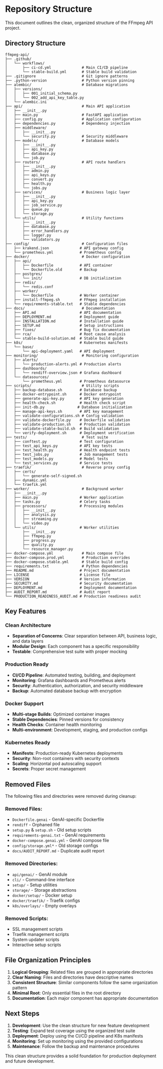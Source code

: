 # Repository Structure

This document outlines the clean, organized structure of the FFmpeg API project.

## Directory Structure


```
ffmpeg-api/
├── .github/
│   └── workflows/
│       ├── ci-cd.yml              # Main CI/CD pipeline
│       └── stable-build.yml       # Stable build validation
├── .gitignore                     # Git ignore patterns
├── .python-version                # Python version pinning
├── alembic/                       # Database migrations
│   ├── versions/
│   │   ├── 001_initial_schema.py
│   │   └── 002_add_api_key_table.py
│   └── alembic.ini
├── api/                           # Main API application
│   ├── __init__.py
│   ├── main.py                    # FastAPI application
│   ├── config.py                  # Application configuration
│   ├── dependencies.py            # Dependency injection
│   ├── middleware/
│   │   ├── __init__.py
│   │   └── security.py            # Security middleware
│   ├── models/                    # Database models
│   │   ├── __init__.py
│   │   ├── api_key.py
│   │   ├── database.py
│   │   └── job.py
│   ├── routers/                   # API route handlers
│   │   ├── __init__.py
│   │   ├── admin.py
│   │   ├── api_keys.py
│   │   ├── convert.py
│   │   ├── health.py
│   │   └── jobs.py
│   ├── services/                  # Business logic layer
│   │   ├── __init__.py
│   │   ├── api_key.py
│   │   ├── job_service.py
│   │   ├── queue.py
│   │   └── storage.py
│   └── utils/                     # Utility functions
│       ├── __init__.py
│       ├── database.py
│       ├── error_handlers.py
│       ├── logger.py
│       └── validators.py
├── config/                        # Configuration files
│   ├── krakend.json              # API gateway config
│   └── prometheus.yml            # Prometheus config
├── docker/                        # Docker configuration
│   ├── api/
│   │   ├── Dockerfile            # API container
│   │   └── Dockerfile.old        # Backup
│   ├── postgres/
│   │   └── init/                 # DB initialization
│   ├── redis/
│   │   └── redis.conf
│   ├── worker/
│   │   └── Dockerfile            # Worker container
│   ├── install-ffmpeg.sh         # FFmpeg installation
│   └── requirements-stable.txt   # Stable dependencies
├── docs/                          # Documentation
│   ├── API.md                    # API documentation
│   ├── DEPLOYMENT.md             # Deployment guide
│   ├── INSTALLATION.md           # Installation guide
│   ├── SETUP.md                  # Setup instructions
│   ├── fixes/                    # Bug fix documentation
│   ├── rca/                      # Root cause analysis
│   └── stable-build-solution.md  # Stable build guide
├── k8s/                          # Kubernetes manifests
│   └── base/
│       └── api-deployment.yaml   # API deployment
├── monitoring/                    # Monitoring configuration
│   ├── alerts/
│   │   └── production-alerts.yml # Production alerts
│   ├── dashboards/
│   │   └── rendiff-overview.json # Grafana dashboard
│   └── datasources/
│       └── prometheus.yml        # Prometheus datasource
├── scripts/                       # Utility scripts
│   ├── backup-database.sh        # Database backup
│   ├── docker-entrypoint.sh      # Docker entrypoint
│   ├── generate-api-key.py       # API key generation
│   ├── health-check.sh           # Health check script
│   ├── init-db.py               # Database initialization
│   ├── manage-api-keys.sh        # API key management
│   ├── validate-configurations.sh # Config validation
│   ├── validate-dockerfile.py    # Dockerfile validation
│   ├── validate-production.sh    # Production validation
│   ├── validate-stable-build.sh  # Build validation
│   └── verify-deployment.sh      # Deployment verification
├── tests/                         # Test suite
│   ├── conftest.py               # Test configuration
│   ├── test_api_keys.py          # API key tests
│   ├── test_health.py            # Health endpoint tests
│   ├── test_jobs.py              # Job management tests
│   ├── test_models.py            # Model tests
│   └── test_services.py          # Service tests
├── traefik/                       # Reverse proxy config
│   ├── certs/
│   │   └── generate-self-signed.sh
│   ├── dynamic.yml
│   └── traefik.yml
├── worker/                        # Background worker
│   ├── __init__.py
│   ├── main.py                   # Worker application
│   ├── tasks.py                  # Celery tasks
│   ├── processors/               # Processing modules
│   │   ├── __init__.py
│   │   ├── analysis.py
│   │   ├── streaming.py
│   │   └── video.py
│   └── utils/                    # Worker utilities
│       ├── __init__.py
│       ├── ffmpeg.py
│       ├── progress.py
│       ├── quality.py
│       └── resource_manager.py
├── docker-compose.yml             # Main compose file
├── docker-compose.prod.yml        # Production overrides
├── docker-compose.stable.yml      # Stable build config
├── requirements.txt               # Python dependencies
├── README.md                     # Project documentation
├── LICENSE                       # License file
├── VERSION                       # Version information
├── SECURITY.md                   # Security documentation
├── DEPLOYMENT.md                 # Deployment documentation
├── AUDIT_REPORT.md               # Audit report
└── PRODUCTION_READINESS_AUDIT.md # Production readiness audit
```

## Key Features

### Clean Architecture
- **Separation of Concerns**: Clear separation between API, business logic, and data layers
- **Modular Design**: Each component has a specific responsibility
- **Testable**: Comprehensive test suite with proper mocking

### Production Ready
- **CI/CD Pipeline**: Automated testing, building, and deployment
- **Monitoring**: Grafana dashboards and Prometheus alerts
- **Security**: Authentication, authorization, and security middleware
- **Backup**: Automated database backup with encryption

### Docker Support
- **Multi-stage Builds**: Optimized container images
- **Stable Dependencies**: Pinned versions for consistency
- **Health Checks**: Container health monitoring
- **Multi-environment**: Development, staging, and production configs

### Kubernetes Ready
- **Manifests**: Production-ready Kubernetes deployments
- **Security**: Non-root containers with security contexts
- **Scaling**: Horizontal pod autoscaling support
- **Secrets**: Proper secret management

## Removed Files

The following files and directories were removed during cleanup:

### Removed Files:
- `Dockerfile.genai` - GenAI-specific Dockerfile
- `rendiff` - Orphaned file
- `setup.py` & `setup.sh` - Old setup scripts
- `requirements-genai.txt` - GenAI requirements
- `docker-compose.genai.yml` - GenAI compose file
- `config/storage.yml*` - Old storage configs
- `docs/AUDIT_REPORT.md` - Duplicate audit report

### Removed Directories:
- `api/genai/` - GenAI module
- `cli/` - Command-line interface
- `setup/` - Setup utilities
- `storage/` - Storage abstractions
- `docker/setup/` - Docker setup
- `docker/traefik/` - Traefik configs
- `k8s/overlays/` - Empty overlays

### Removed Scripts:
- SSL management scripts
- Traefik management scripts
- System updater scripts
- Interactive setup scripts

## File Organization Principles

1. **Logical Grouping**: Related files are grouped in appropriate directories
2. **Clear Naming**: Files and directories have descriptive names
3. **Consistent Structure**: Similar components follow the same organization pattern
4. **Minimal Root**: Only essential files in the root directory
5. **Documentation**: Each major component has appropriate documentation

## Next Steps

1. **Development**: Use the clean structure for new feature development
2. **Testing**: Expand test coverage using the organized test suite
3. **Deployment**: Deploy using the CI/CD pipeline and K8s manifests
4. **Monitoring**: Set up monitoring using the provided configurations
5. **Maintenance**: Follow the backup and maintenance procedures

This clean structure provides a solid foundation for production deployment and future development.